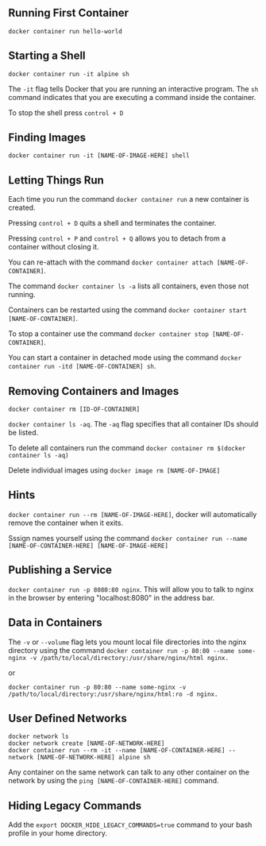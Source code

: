 ## Running First Container
`docker container run hello-world`

## Starting a Shell
`docker container run -it alpine sh`

The `-it` flag tells Docker that you are running an interactive program. 
The `sh` command indicates that you are executing a command inside the container.

To stop the shell press `control + D`

## Finding Images
`docker container run -it [NAME-OF-IMAGE-HERE] shell`

## Letting Things Run
Each time you run the command `docker container run` a new container is created.

Pressing `control + D` quits a shell and terminates the container.

Pressing `control + P` and `control + Q` allows you to detach from a container without closing it. 

You can re-attach with the command `docker container attach [NAME-OF-CONTAINER]`.

The command `docker container ls -a` lists all containers, even those not running.

Containers can be restarted using the command `docker container start [NAME-OF-CONTAINER]`.

To stop a container use the command `docker container stop [NAME-OF-CONTAINER]`.

You can start a container in detached mode using the command `docker container run -itd [NAME-OF-CONTAINER] sh`.

## Removing Containers and Images
`docker container rm [ID-OF-CONTAINER]`

`docker container ls -aq`. The `-aq` flag specifies that all container IDs should be listed.

To delete all containers run the command `docker container rm $(docker container ls -aq)`

Delete individual images using `docker image rm [NAME-OF-IMAGE]`

## Hints
`docker container run --rm [NAME-OF-IMAGE-HERE]`, docker will automatically remove the container when it exits.

Sssign names yourself using the command `docker container run --name [NAME-OF-CONTAINER-HERE] [NAME-OF-IMAGE-HERE]`

## Publishing a Service
`docker container run -p 8080:80 nginx`. This will allow you to talk to nginx in the browser by entering "localhost:8080" in the address bar.

## Data in Containers
The `-v` or `--volume` flag lets you mount local file directories into the nginx directory using the command 
`docker container run -p 80:80 --name some-nginx -v /path/to/local/directory:/usr/share/nginx/html nginx.`

or

`docker container run -p 80:80 --name some-nginx -v /path/to/local/directory:/usr/share/nginx/html:ro -d nginx.`

## User Defined Networks
```
docker network ls
docker network create [NAME-OF-NETWORK-HERE]
docker container run --rm -it --name [NAME-OF-CONTAINER-HERE] --network [NAME-OF-NETWORK-HERE] alpine sh
```
Any container on the same network can talk to any other container on the network by using the `ping [NAME-OF-CONTAINER-HERE]` command.

## Hiding Legacy Commands
Add the `export DOCKER_HIDE_LEGACY_COMMANDS=true` command to your bash profile in your home directory.


